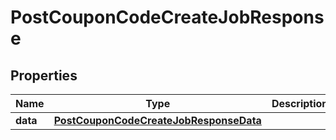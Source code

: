 # PostCouponCodeCreateJobResponse

## Properties
Name | Type | Description | Notes
------------ | ------------- | ------------- | -------------
**data** | [**PostCouponCodeCreateJobResponseData**](PostCouponCodeCreateJobResponseData.md) |  | 

